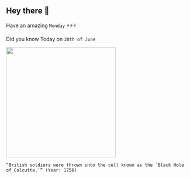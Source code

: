 ## Hey there 👋
Have an amazing `Monday` ⚡⚡⚡

Did you know Today on `20th of June`
 
 [<img src="https://upload.wikimedia.org/wikipedia/commons/3/3b/The_Black_hole%27_june_20_1756.jpg" width="300" />](https://en.wikipedia.org/wiki/Black_Hole_of_Calcutta) 
 ```
“British soldiers were thrown into the cell known as the `Black Hole of Calcutta.`” (Year: 1756)
```

